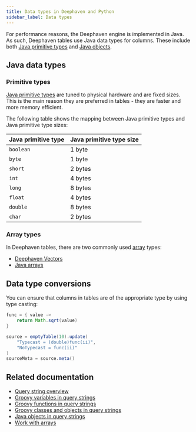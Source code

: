 ```yaml
---
title: Data types in Deephaven and Python
sidebar_label: Data types
---
```


For performance reasons, the Deephaven engine is implemented in Java. As such, Deephaven tables use Java data types for columns. These include both [Java primitive types](https://docs.oracle.com/javase/tutorial/java/nutsandbolts/datatypes.html) and [Java objects](https://docs.oracle.com/en/java/javase/17/docs/api/java.base/java/lang/Object.html).

## Java data types

### Primitive types

[Java primitive types](https://docs.oracle.com/javase/tutorial/java/nutsandbolts/datatypes.html) are tuned to physical hardware and are fixed sizes. This is the main reason they are preferred in tables - they are faster and more memory efficient.

The following table shows the mapping between Java primitive types and Java primitive type sizes:

| Java primitive type | Java primitive type size |
| ------------------- | ------------------------ |
| `boolean`           | 1 byte                   |
| `byte`              | 1 byte                   |
| `short`             | 2 bytes                  |
| `int`               | 4 bytes                  |
| `long`              | 8 bytes                  |
| `float`             | 4 bytes                  |
| `double`            | 8 bytes                  |
| `char`              | 2 bytes                  |

### Array types

In Deephaven tables, there are two commonly used [array](./work-with-arrays.md) types:

- [Deephaven Vectors](../reference/query-language/types/arrays.md)
- [Java arrays](https://docs.oracle.com/en/java/javase/17/docs/api/java.base/java/util/Arrays.html)

## Data type conversions

You can ensure that columns in tables are of the appropriate type by using type casting:

```groovy order=source,sourceMeta
func = { value ->
    return Math.sqrt(value)
}

source = emptyTable(10).update(
    "Typecast = (double)func(ii)",
    "NoTypecast = func(ii)"
)
sourceMeta = source.meta()
```

## Related documentation

- [Query string overview](./query-string-overview.md)
- [Groovy variables in query strings](./groovy-variables.md)
- [Groovy functions in query strings](./groovy-closures.md)
- [Groovy classes and objects in query strings](./groovy-classes.md)
- [Java objects in query strings](./java-classes.md)
- [Work with arrays](./work-with-arrays.md)
